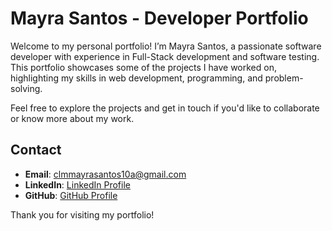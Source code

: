 # Mayra Santos - Developer Portfolio

Welcome to my personal portfolio! I’m Mayra Santos, a passionate software developer with experience in Full-Stack development and software testing. This portfolio showcases some of the projects I have worked on, highlighting my skills in web development, programming, and problem-solving.

Feel free to explore the projects and get in touch if you'd like to collaborate or know more about my work.

## Contact
- **Email**: clmmayrasantos10a@gmail.com
- **LinkedIn**: [LinkedIn Profile](www.linkedin.com/in/mayra-santoss)
- **GitHub**: [GitHub Profile](https://github.com/julianasantosss)

Thank you for visiting my portfolio!
